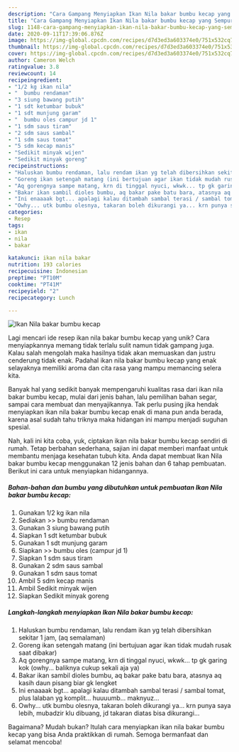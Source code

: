 ```yaml
---
description: "Cara Gampang Menyiapkan Ikan Nila bakar bumbu kecap yang Sempurna"
title: "Cara Gampang Menyiapkan Ikan Nila bakar bumbu kecap yang Sempurna"
slug: 1148-cara-gampang-menyiapkan-ikan-nila-bakar-bumbu-kecap-yang-sempurna
date: 2020-09-11T17:39:06.876Z
image: https://img-global.cpcdn.com/recipes/d7d3ed3a603374e0/751x532cq70/ikan-nila-bakar-bumbu-kecap-foto-resep-utama.jpg
thumbnail: https://img-global.cpcdn.com/recipes/d7d3ed3a603374e0/751x532cq70/ikan-nila-bakar-bumbu-kecap-foto-resep-utama.jpg
cover: https://img-global.cpcdn.com/recipes/d7d3ed3a603374e0/751x532cq70/ikan-nila-bakar-bumbu-kecap-foto-resep-utama.jpg
author: Cameron Welch
ratingvalue: 3.8
reviewcount: 14
recipeingredient:
- "1/2 kg ikan nila"
- "  bumbu rendaman"
- "3 siung bawang putih"
- "1 sdt ketumbar bubuk"
- "1 sdt munjung garam"
- "  bumbu oles campur jd 1"
- "1 sdm saus tiram"
- "2 sdm saus sambal"
- "1 sdm saus tomat"
- "5 sdm kecap manis"
- "Sedikit minyak wijen"
- "Sedikit minyak goreng"
recipeinstructions:
- "Haluskan bumbu rendaman, lalu rendam ikan yg telah dibersihkan sekitar 1 jam, (aq semalaman)"
- "Goreng ikan setengah matang (ini bertujuan agar ikan tidak mudah rusak saat dibakar)"
- "Aq gorengnya sampe matang, krn di tinggal nyuci, wkwk... tp gk garing kok (owhy... baliknya cukup sekali aja ya)"
- "Bakar ikan sambil dioles bumbu, aq bakar pake batu bara, atasnya aq kasih daun pisang biar gk lengket"
- "Ini enaaaak bgt... apalagi kalau ditambah sambal terasi / sambal tomat, plus lalaban yg komplit... huuuumb... maknyuz..."
- "Owhy... utk bumbu olesnya, takaran boleh dikurangi ya... krn punya saya lebih, mubadzir klu dibuang, jd takaran diatas bisa dikurangi..."
categories:
- Resep
tags:
- ikan
- nila
- bakar

katakunci: ikan nila bakar 
nutrition: 193 calories
recipecuisine: Indonesian
preptime: "PT10M"
cooktime: "PT41M"
recipeyield: "2"
recipecategory: Lunch

---
```



![Ikan Nila bakar bumbu kecap](https://img-global.cpcdn.com/recipes/d7d3ed3a603374e0/751x532cq70/ikan-nila-bakar-bumbu-kecap-foto-resep-utama.jpg)

Lagi mencari ide resep ikan nila bakar bumbu kecap yang unik? Cara menyiapkannya memang tidak terlalu sulit namun tidak gampang juga. Kalau salah mengolah maka hasilnya tidak akan memuaskan dan justru cenderung tidak enak. Padahal ikan nila bakar bumbu kecap yang enak selayaknya memiliki aroma dan cita rasa yang mampu memancing selera kita.

Banyak hal yang sedikit banyak mempengaruhi kualitas rasa dari ikan nila bakar bumbu kecap, mulai dari jenis bahan, lalu pemilihan bahan segar, sampai cara membuat dan menyajikannya. Tak perlu pusing jika hendak menyiapkan ikan nila bakar bumbu kecap enak di mana pun anda berada, karena asal sudah tahu triknya maka hidangan ini mampu menjadi suguhan spesial.




Nah, kali ini kita coba, yuk, ciptakan ikan nila bakar bumbu kecap sendiri di rumah. Tetap berbahan sederhana, sajian ini dapat memberi manfaat untuk membantu menjaga kesehatan tubuh kita. Anda dapat membuat Ikan Nila bakar bumbu kecap menggunakan 12 jenis bahan dan 6 tahap pembuatan. Berikut ini cara untuk menyiapkan hidangannya.

<!--inarticleads1-->

##### Bahan-bahan dan bumbu yang dibutuhkan untuk pembuatan Ikan Nila bakar bumbu kecap:

1. Gunakan 1/2 kg ikan nila
1. Sediakan  &gt;&gt; bumbu rendaman
1. Gunakan 3 siung bawang putih
1. Siapkan 1 sdt ketumbar bubuk
1. Gunakan 1 sdt munjung garam
1. Siapkan  &gt;&gt; bumbu oles (campur jd 1)
1. Siapkan 1 sdm saus tiram
1. Gunakan 2 sdm saus sambal
1. Gunakan 1 sdm saus tomat
1. Ambil 5 sdm kecap manis
1. Ambil Sedikit minyak wijen
1. Siapkan Sedikit minyak goreng




<!--inarticleads2-->

##### Langkah-langkah menyiapkan Ikan Nila bakar bumbu kecap:

1. Haluskan bumbu rendaman, lalu rendam ikan yg telah dibersihkan sekitar 1 jam, (aq semalaman)
1. Goreng ikan setengah matang (ini bertujuan agar ikan tidak mudah rusak saat dibakar)
1. Aq gorengnya sampe matang, krn di tinggal nyuci, wkwk... tp gk garing kok (owhy... baliknya cukup sekali aja ya)
1. Bakar ikan sambil dioles bumbu, aq bakar pake batu bara, atasnya aq kasih daun pisang biar gk lengket
1. Ini enaaaak bgt... apalagi kalau ditambah sambal terasi / sambal tomat, plus lalaban yg komplit... huuuumb... maknyuz...
1. Owhy... utk bumbu olesnya, takaran boleh dikurangi ya... krn punya saya lebih, mubadzir klu dibuang, jd takaran diatas bisa dikurangi...




Bagaimana? Mudah bukan? Itulah cara menyiapkan ikan nila bakar bumbu kecap yang bisa Anda praktikkan di rumah. Semoga bermanfaat dan selamat mencoba!

